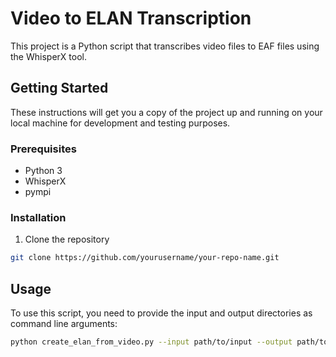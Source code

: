 # Video to ELAN Transcription

This project is a Python script that transcribes video files to EAF files using the WhisperX tool.

## Getting Started

These instructions will get you a copy of the project up and running on your local machine for development and testing purposes.

### Prerequisites

- Python 3
- WhisperX
- pympi

### Installation

1. Clone the repository
```sh
git clone https://github.com/yourusername/your-repo-name.git
```

## Usage

To use this script, you need to provide the input and output directories as command line arguments:

```sh
python create_elan_from_video.py --input path/to/input --output path/to/output output
```